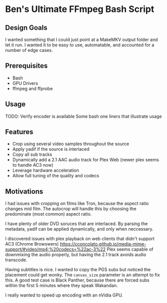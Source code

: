 # Ben's Ultimate FFmpeg Bash Script

## Design Goals
I wanted something that I could just point at a MakeMKV output folder and let it run. I wanted it to be easy to use, automatable, and accounted for a number of edge cases. 

## Prerequisites
- Bash
- GPU Drivers
- ffmpeg and ffprobe

## Usage
TODO: 
Verify encoder is available
Some bash one liners that illustrate usage

## Features
- Crop using several video samples throughout the source
- Apply yadif if the source is interlaced
- Copy all sub tracks
- Dynamically add a 2.1 AAC audio track for Plex Web (newer plex seems to handle AC3 now)
- Leverage hardware acceleration
- Allow full tuning of the quality and codecs

## Motivations
I had issues with cropping on films like Tron, because the aspect ratio changes mid film. The autocrop will handle this by choosing the predominate (most common) aspect ratio.

I have plenty of older DVD soruces that are interlaced. By parsing the metadata, yadif can be applied dynamically, and only when neccessary.

I discovered issues with plex playback on web clients that didn't support AC3 (Chrome Browswers)
https://cconcolato.github.io/media-mime-support/#video/mp4;%20codecs=%22ac-3%22
Plex seems capable of downmixing the audio properly, but having the 2.1 track avoids audio transcode.

Having subtitles is nice. I wanted to copy the PGS subs but noticed the placement could get wonky. The `canvas_size` parameter is an attempt to fix this. A good test case is Black Panther, because there are forced subs within the first 5 minutes where they speak Wakandan.

I really wanted to speed up encoding with an nVidia GPU.
